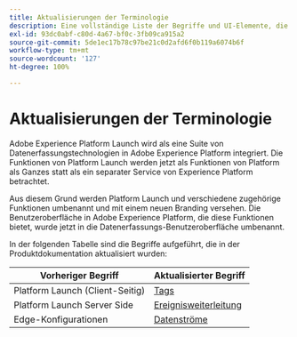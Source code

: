 ```yaml
---
title: Aktualisierungen der Terminologie
description: Eine vollständige Liste der Begriffe und UI-Elemente, die vom Rebranding von Adobe Experience Platform Launch betroffen sind.
exl-id: 93dc0abf-c80d-4a67-bf0c-3fb09ca915a2
source-git-commit: 5de1ec17b78c97be21c0d2afd6f0b119a6074b6f
workflow-type: tm+mt
source-wordcount: '127'
ht-degree: 100%

---
```


# Aktualisierungen der Terminologie

Adobe Experience Platform Launch wird als eine Suite von Datenerfassungstechnologien in Adobe Experience Platform integriert. Die Funktionen von Platform Launch werden jetzt als Funktionen von Platform als Ganzes statt als ein separater Service von Experience Platform betrachtet.

Aus diesem Grund werden Platform Launch und verschiedene zugehörige Funktionen umbenannt und mit einem neuen Branding versehen. Die Benutzeroberfläche in Adobe Experience Platform, die diese Funktionen bietet, wurde jetzt in die Datenerfassungs-Benutzeroberfläche umbenannt.

In der folgenden Tabelle sind die Begriffe aufgeführt, die in der Produktdokumentation aktualisiert wurden:

| Vorheriger Begriff | Aktualisierter Begriff |
|---|---|
| Platform Launch (Client-Seitig) | [Tags](./home.md) |
| Platform Launch Server Side | [Ereignisweiterleitung](./ui/event-forwarding/overview.md) |
| Edge-Konfigurationen | [Datenströme](/help/datastreams/overview.md) |
